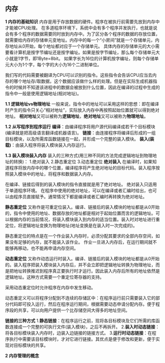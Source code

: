 <!--
 * @Author: Jerome 841682441@qq.com
 * @Date: 2022-12-16 23:51:04
 * @LastEditors: Jerome 841682441@qq.com
 * @LastEditTime: 2022-12-17 00:28:53
 * @FilePath: \操作系统\3.1 内存和内存管理.md
 * @Description: 这是默认设置,请设置`customMade`, 打开koroFileHeader查看配置 进行设置: https://github.com/OBKoro1/koro1FileHeader/wiki/%E9%85%8D%E7%BD%AE
-->
## 内存

**1 内存的基础知识**
内存是用于存放数据的硬件。程序在被执行前需要先放到内存中才能被CPU处理。
在多道程序环境下，系统中会有多个程序并发执行，也就是说会有多个程序的数据需要同时放到内存中。为了区分各个程序的数据的存放位置，就需要给内存的存储单元变地址。内存中的每一个“小房间”就是一个存储单元，内存地址从0开始，每个地址都对应于一个存储单元。
具体内存的存储单元的大小需要看计算机是按字节编址还是按字编址。如果是按字节编址，那么每个存储单元大小就是1字节，即1Byte=8bit。
如果字长为16位的计算机按字编址，则每个存储单元大小为1个字，每个字的大小为16个二进制单位。

我们写的代码需要被翻译为CPU可以识别的指令。这些指令会告诉CPU应当去内存的哪个地址存/取数据，这个数据应该做什么样的处理。但是在实际生成机器指令的时候并不知道该进程中的数据会被放到什么位置，因此在编译的过程中生成的指令中一般是使用逻辑地址(相对地址)。

**1.1 逻辑地址vs物理地址**
一般来说，指令中的地址可以采用这样的思想：即在编译时产生的指令只关心“相对地址”，实际放入内存中再按照起始位置就可以得到绝对地址。
**相对地址**又可以被称为**逻辑地址**，**绝对地址**又可以被称为**物理地址**。

**1.2 从写程序到程序运行**
**编译**：由编译程序将用户源代码编译成若干个目标模块(编译就是把高级语言翻译成机器语言)。
**链接**：由连接程序将编译后形成的一组目标模块，以及所需库函数链接在一起，并形成一个完整的装入模块。
**装入(装载)**：由装入程序将装入模块装入内存运行。

**1.3 装入模块装入内存**
装入的三种方式(用三种不同的方法完成逻辑地址到物理地址的转换)：
1.绝对装入
2.静态重定位
3.动态重定位
**绝对装入**
在编译时，如果知道程序将放内存中的哪个位置，编译程序将产生绝对地址的目标代码。装入程序按照装入模块中的地址，将程序和数据装入内存。

在编译、链接后得到的装入模块的指令直接就是用了绝对地址。
绝对装入只适用于单道程序环境。
在程序中使用的绝对地址，可以在编译或者汇编时给出，也可以由程序员直接赋予。通常情况下都是编译或者汇编时再转换为绝对地址。

**静态重定位**
又称作是可重定位装入。编译、链接后的装入模块的地址都是从0开始的，指令中使用的地址、数据存放的地址都是相对于起始位置而言的逻辑地址。可以根据内存的当前情况，将装入模块装入到内存的适当位置。装入时对地址进行重定位，将逻辑地址变换为物理地址(地址变换是在装入时一次完成的)。

静态重定位的特点是在一个作业装入内存时，必须分配其要求的全部内存空间，如果没有足够的内存，就不能装入该作业。
作业一旦进入内存后，在运行期间就不能够再移动，也不能再申请内存空间。

**动态重定位**
又称作动态运行时装入。编译、链接后的装入模块的地址都是从0开始的。装入程序把装入模块装入内存后，并不会立即把逻辑地址转换为物理地址，而是把地址转换推迟到程序真正要执行时才运行。因此装入内存后所有的地址依然是逻辑地址。这种方式需要一个重定位寄存器的支持。

采用动态重定位时允许程序在内存中发生移动。

动态重定义可以将程序分配到不连续的存储区中：在程序运行前只需要装入它的部分代码即可投入运行，然后在程序运行期间，根据需要动态申请分配内存。便于程序段的共享，可以向用户提供一个比存储空间大得多的地址空间。

**链接的三种方式**
1.**静态链接**：在程序运行之前，现将各目标模块及它们所需的库函数连接成一个完整的可执行文件(装入模块)，之后不再拆开。
2.**装入时动态链接**：将各目标模块装入内存时，边装入边链接的链接方式。
3.**运行时动态链接**：在程序执行中需要该目标模块时，才对它进行链接。其优点是便于修改和更新，便于实现对目标模块的共享。

**2 内存管理的概念**



